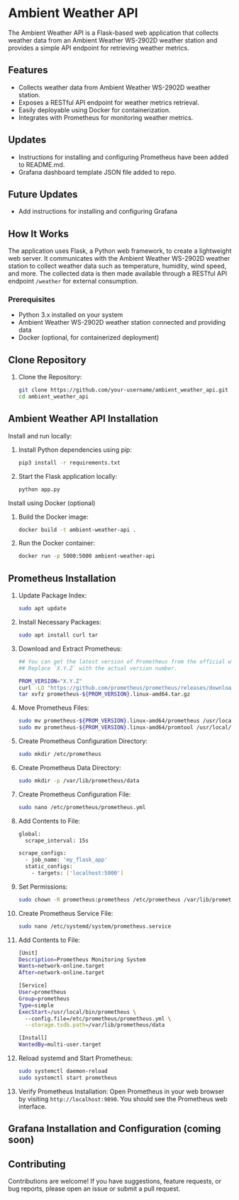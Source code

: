 # Ambient Weather API

The Ambient Weather API is a Flask-based web application that collects weather data from an Ambient Weather WS-2902D weather station and provides a simple API endpoint for retrieving weather metrics.

## Features

- Collects weather data from Ambient Weather WS-2902D weather station.
- Exposes a RESTful API endpoint for weather metrics retrieval.
- Easily deployable using Docker for containerization.
- Integrates with Prometheus for monitoring weather metrics.

## Updates

- Instructions for installing and configuring Prometheus have been added to README.md.
- Grafana dashboard template JSON file added to repo.

## Future Updates

- Add instructions for installing and configuring Grafana

## How It Works

The application uses Flask, a Python web framework, to create a lightweight web server. It communicates with the Ambient Weather WS-2902D weather station to collect weather data such as temperature, humidity, wind speed, and more. The collected data is then made available through a RESTful API endpoint `/weather` for external consumption.

### Prerequisites

- Python 3.x installed on your system
- Ambient Weather WS-2902D weather station connected and providing data
- Docker (optional, for containerized deployment)

## Clone Repository

1. Clone the Repository:
   ```bash
   git clone https://github.com/your-username/ambient_weather_api.git
   cd ambient_weather_api

## Ambient Weather API Installation

Install and run locally:
1. Install Python dependencies using pip:
   ```bash
   pip3 install -r requirements.txt

2. Start the Flask application locally:
   ```bash
   python app.py

Install using Docker (optional)
1. Build the Docker image:
   ```bash
   docker build -t ambient-weather-api .

2. Run the Docker container:
   ```bash
   docker run -p 5000:5000 ambient-weather-api

## Prometheus Installation

1. Update Package Index:
   ```bash
   sudo apt update

2. Install Necessary Packages:
   ```bash
   sudo apt install curl tar

3. Download and Extract Prometheus:
   ```bash
   ## You can get the latest version of Prometheus from the official website.
   ## Replace `X.Y.Z` with the actual version number.

   PROM_VERSION="X.Y.Z"
   curl -LO "https://github.com/prometheus/prometheus/releases/download/v${PROM_VERSION}/prometheus-${PROM_VERSION}.linux-amd64.tar.gz"
   tar xvfz prometheus-${PROM_VERSION}.linux-amd64.tar.gz

4. Move Prometheus Files:
   ```bash
   sudo mv prometheus-${PROM_VERSION}.linux-amd64/prometheus /usr/local/bin/
   sudo mv prometheus-${PROM_VERSION}.linux-amd64/promtool /usr/local/bin/

5. Create Prometheus Configuration Directory:
   ```bash
   sudo mkdir /etc/prometheus

6. Create Prometheus Data Directory:
   ```bash
   sudo mkdir -p /var/lib/prometheus/data

7. Create Prometheus Configuration File:
   ```bash
   sudo nano /etc/prometheus/prometheus.yml

8. Add Contents to File:
   ```bash
   global:
     scrape_interval: 15s

   scrape_configs:
     - job_name: 'my_flask_app'
     static_configs:
       - targets: ['localhost:5000']

9. Set Permissions:
   ```bash
   sudo chown -R prometheus:prometheus /etc/prometheus /var/lib/prometheus

10. Create Prometheus Service File:
    ```bash
    sudo nano /etc/systemd/system/prometheus.service

11. Add Contents to File:
    ```bash
    [Unit]
    Description=Prometheus Monitoring System
    Wants=network-online.target
    After=network-online.target

    [Service]
    User=prometheus
    Group=prometheus
    Type=simple
    ExecStart=/usr/local/bin/prometheus \
      --config.file=/etc/prometheus/prometheus.yml \
      --storage.tsdb.path=/var/lib/prometheus/data

    [Install]
    WantedBy=multi-user.target

12. Reload systemd and Start Prometheus:
    ```bash
    sudo systemctl daemon-reload
    sudo systemctl start prometheus

13. Verify Prometheus Installation:
    Open Prometheus in your web browser by visiting `http://localhost:9090`. You should see the Prometheus web interface.

## Grafana Installation and Configuration (coming soon)

## Contributing

Contributions are welcome! If you have suggestions, feature requests, or bug reports, please open an issue or submit a pull request.
